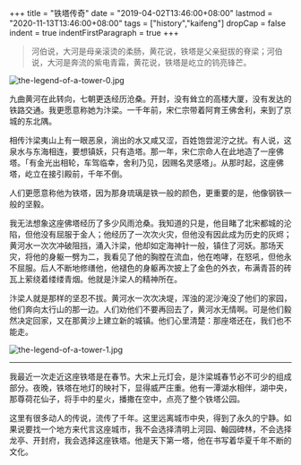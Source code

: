 +++
title = "铁塔传奇"
date = "2019-04-02T13:46:00+08:00"
lastmod = "2020-11-13T13:46:00+08:00"
tags = ["history","kaifeng"]
dropCap = false
indent = true
indentFirstParagraph = true
+++

> 河伯说，大河是母亲滚烫的柔肠，黄花说，铁塔是父亲挺拔的脊梁；河伯说，大河是奔流的紫电青霜，黄花说，铁塔是屹立的钨亮锋芒。

![the-legend-of-a-tower-0.jpg](/images/the-legend-of-a-tower-0.jpg)

九曲黄河在此转向，七朝更迭经历沧桑。开封，没有耸立的高楼大厦，没有发达的铁路交通。我更愿意称她为汴梁。一千年前，宋仁宗带着阿育王佛舍利，来到了京城的东北隅。

相传汴梁夷山上有一眼恶泉，淌出的水又咸又涩，百姓饱尝泥泞之扰。有人说，这泉水与东海相连，要想镇妖，只有造塔。那一年，宋仁宗命人在此地造了一座佛塔。「有金光出相轮，车驾临幸，舍利乃见，因赐名灵感塔」。从那时起，这座佛塔，屹立在接引殿前，千年不倒。

人们更愿意称他为铁塔，因为那身琉璃是铁一般的颜色，更重要的是，他像钢铁一般的坚毅。

我无法想象这座佛塔经历了多少风雨沧桑。我知道的只是，他目睹了北宋都城的沦陷，但他没有屈服于金人；他经历了一次次火灾，但他没有因此成为历史的灰烬；黄河水一次次冲破阻挡，涌入汴梁，他却如定海神针一般，镇住了河妖。那场天灾，将他的身躯一劈为二，我看见了他的胸膛在流血，他在咆哮，在怒吼，但他永不屈服。后人不断地修缮他，他褪色的身躯再次披上了金色的外衣，布满青苔的砖瓦上萦绕着缕缕青烟。他就是汴梁人的精神所在。

汴梁人就是那样的坚忍不拔。黄河水一次次决堤，浑浊的泥沙淹没了他们的家园，他们奔向太行山的那一边。人们劝他们不要再回去了，黄河水无情啊。可是他们毅然决定回家，又在那黄沙上建立新的城镇。他们心里清楚：那座塔还在，我们也不能走。

![the-legend-of-a-tower-1.jpg](/images/the-legend-of-a-tower-1.jpg)

---

我最近一次走近这座铁塔是在春节。大宋上元灯会，是汴梁城春节必不可少的组成部分。夜晚，铁塔在地灯的映衬下，显得威严庄重。他有一潭湖水相伴，湖中央，那尊荷花仙子，将手中的星火，播撒在空中，点亮了整个铁塔公园。

这里有很多动人的传说，流传了千年。这里远离城市中央，得到了永久的宁静。如果说要找一个地方来代言这座城市，我不会选择清明上河园、翰园碑林，不会选择龙亭、开封府，我会选择这座铁塔。他是天下第一塔，他在书写着华夏千年不断的文化。